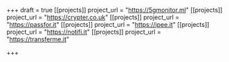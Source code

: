 +++
draft = true
[[projects]]
project_url = "https://5gmonitor.ml"
[[projects]]
project_url = "https://crypter.co.uk"
[[projects]]
project_url = "https://passfor.it"
[[projects]]
project_url = "https://ipee.it"
[[projects]]
project_url = "https://notifi.it"
[[projects]]
project_url = "https://transferme.it"

+++
